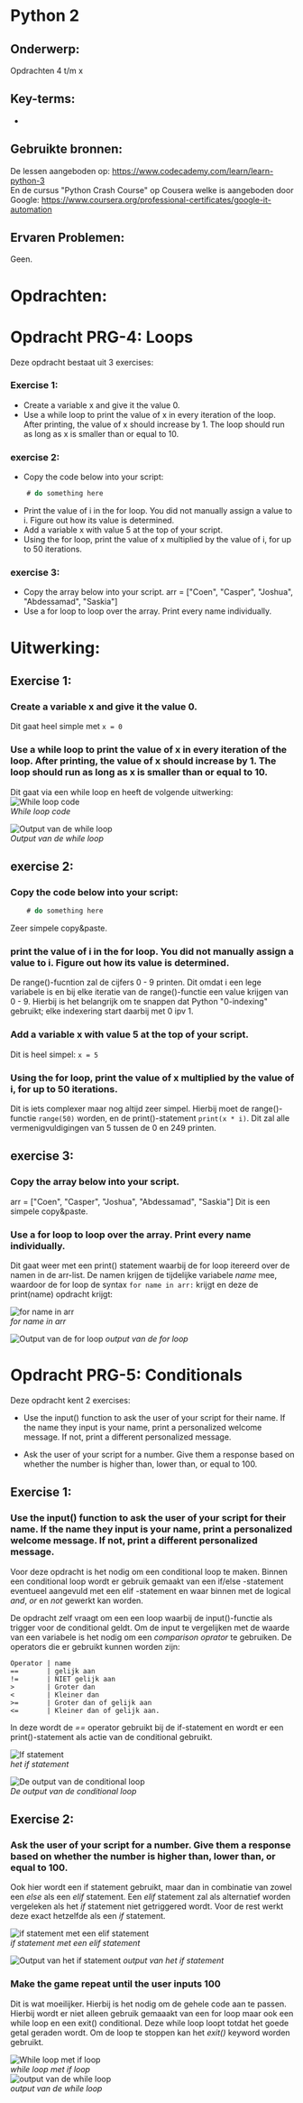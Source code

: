 # Python 2

## Onderwerp:
Opdrachten 4 t/m x

## Key-terms:
- 


## Gebruikte bronnen:
De lessen aangeboden op:
     https://www.codecademy.com/learn/learn-python-3  
En de cursus "Python Crash Course" op Cousera welke is aangeboden door Google: 
    https://www.coursera.org/professional-certificates/google-it-automation
## Ervaren Problemen:
Geen.

# Opdrachten:
# Opdracht PRG-4: Loops
Deze opdracht bestaat uit 3 exercises:

### **Exercise 1:**
- Create a variable x and give it the value 0.
- Use a while loop to print the value of x in every iteration of the loop. After printing, the value of x should increase by 1. The loop should run as long as x is smaller than or equal to 10.

### **exercise 2:**
- Copy the code below into your script:
```for i in range(10):
	# do something here
```
- Print the value of i in the for loop. You did not manually assign a value to i. Figure out how its value is determined.
- Add a variable x with value 5 at the top of your script.
- Using the for loop, print the value of x multiplied by the value of i, for up to 50 iterations.


### **exercise 3:** 
- Copy the array below into your script.
arr = ["Coen", "Casper", "Joshua", "Abdessamad", "Saskia"]
- Use a for loop to loop over the array. Print every name individually.

# Uitwerking:
## **Exercise 1:**
### Create a variable x and give it the value 0.
Dit gaat heel simple met ```x = 0```


### Use a while loop to print the value of x in every iteration of the loop. After printing, the value of x should increase by 1. The loop should run as long as x is smaller than or equal to 10.
Dit gaat via een while loop en heeft de volgende uitwerking:  
![While loop code](/00_includes/Python_images/opdracht4_1_1.png)  
*While loop code*  

![Output van de while loop](/00_includes/Python_images/opdracht4_1_1_uitwerking.png)  
*Output van de while loop*  


## **exercise 2:**
### Copy the code below into your script:
```for i in range(10):
	# do something here
```
Zeer simpele copy&paste.

### print the value of i in the for loop. You did not manually assign a value to i. Figure out how its value is determined.
De range()-fucntion zal de cijfers 0 - 9 printen. Dit omdat i een lege variabele is en bij elke iteratie van de range()-functie een value krijgen van 0 - 9. 
Hierbij is het belangrijk om te snappen dat Python "0-indexing" gebruikt; elke indexering start daarbij met 0 ipv 1.

### Add a variable x with value 5 at the top of your script.
Dit is heel simpel: ```x = 5```

### Using the for loop, print the value of x multiplied by the value of i, for up to 50 iterations.
Dit is iets complexer maar nog altijd zeer simpel. Hierbij moet de range()-functie ```range(50)``` worden, en de print()-statement ```print(x * i)```. Dit zal alle vermenigvuldigingen van 5 tussen de 0 en 249 printen.


## **exercise 3:** 
### Copy the array below into your script.
arr = ["Coen", "Casper", "Joshua", "Abdessamad", "Saskia"]
Dit is een simpele copy&paste.

### Use a for loop to loop over the array. Print every name individually.
Dit gaat weer met een print() statement waarbij de for loop itereerd over de namen in de arr-list. De namen krijgen de tijdelijke variabele *name* mee, waardoor de for loop de syntax ```for name in arr:``` krijgt en deze de print(name) opdracht krijgt:

![for name in arr](/00_includes/Python_images/opdracht4_3_1.png)  
*for name in arr* 

![Output van de for loop](/00_includes/Python_images/opdracht4_3_1_output.png)
*output van de for loop*

# Opdracht PRG-5: Conditionals
Deze opdracht kent 2 exercises:
- Use the input() function to ask the user of your script for their name. If the name they input is your name, print a personalized welcome message. If not, print a different personalized message.

- Ask the user of your script for a number. Give them a response based on whether the number is higher than, lower than, or equal to 100.


## Exercise 1:
### Use the input() function to ask the user of your script for their name. If the name they input is your name, print a personalized welcome message. If not, print a different personalized message.

Voor deze opdracht is het nodig om een conditional loop te maken. Binnen een conditional loop wordt er gebruik gemaakt van een if/else -statement eventueel aangevuld met een elif -statement en waar binnen met de logical *and*, *or* en *not* gewerkt kan worden.

De opdracht zelf vraagt om een een loop waarbij de input()-functie als trigger voor de conditional geldt.
Om de input te vergelijken met de waarde van een variabele is het nodig om een *comparison oprator* te gebruiken.
De operators die er gebruikt kunnen worden zijn:
```
Operator | name
==       | gelijk aan
!=       | NIET gelijk aan
>        | Groter dan
<        | Kleiner dan
>=       | Groter dan of gelijk aan
<=       | Kleiner dan of gelijk aan.

```

In deze wordt de *==* operator gebruikt bij de if-statement en wordt er een print()-statement als actie van de conditional gebruikt.

![If statement](/00_includes/Python_images/opdracht5_1_1.png)  
*het if statement*

![De output van de conditional loop](/00_includes/Python_images/opdracht5_1_1_output.png)  
*De output van de conditional loop*


## Exercise 2:
### Ask the user of your script for a number. Give them a response based on whether the number is higher than, lower than, or equal to 100.
Ook hier wordt een if statement gebruikt, maar dan in combinatie van zowel een *else* als een *elif* statement. Een *elif* statement zal als alternatief worden vergeleken als het *if* statement niet getriggered wordt. Voor de rest werkt deze exact hetzelfde als een *if* statement.

![if statement met een elif statement](/00_includes/Python_images/opdracht5_2_1.png)  
*if statement met een elif statement* 

![Output van het if statement](/00_includes/Python_images/opdracht5_2_1_output.png)
*output van het if statement*

### Make the game repeat until the user inputs 100
Dit is wat moeilijker. Hierbij is het nodig om de gehele code aan te passen. Hierbij wordt er niet alleen gebruik gemaaakt van een for loop maar ook een while loop en een exit() conditional. Deze while loop loopt totdat het goede getal geraden wordt. Om de loop te stoppen kan het *exit()* keyword worden gebruikt.

![While loop met if loop](/00_includes/Python_images/opdracht5_2_2.png)  
*while loop met if loop*  
![output van de while loop](/00_includes/Python_images/opdracht5_2_2_output.png)  
*output van de while loop*